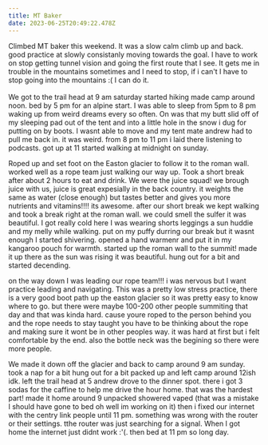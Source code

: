 ```yaml
---
title: MT Baker
date: 2023-06-25T20:49:22.478Z
---
```

Climbed MT baker this weekend. It was a slow calm climb up and back. good practice at slowly consistanly moving towards the goal. I have to work on stop getting tunnel vision and going the first route that I see. It gets me in trouble in the mountains sometimes and I need to stop, if i can't I have to stop going into the mountains :( I can do it. \
\
We got to the trail head at 9 am saturday started hiking made camp around noon. bed by 5 pm for an alpine start. I was able to sleep from 5pm to 8 pm waking up from weird dreams every so often. On was that my butt slid off of my sleeping pad out of the tent and into a little hole in the snow i dug for putting on by boots. I wasnt able to move and my tent mate andrew had to pull me back in. it was weird. from 8 pm to 11 pm i laid there listening to podcasts. got up at 11 started walking at midnight on sunday.

Roped up and set foot on the Easton glacier to follow it to the roman wall. worked well as a rope team just walking our way up. Took a short break after about 2 hours to eat and drink. We were the juice squad! we brough juice with us, juice is great expesially in the back country. it weights the same as water (close enough) but tastes better and gives you more nutrients and vitamins!!!! its awesome. after our short break we kept walking and took a break right at the roman wall. we could smell the sulfer it was beautiful. I got really cold here I was wearing shorts leggings a sun huddie and my melly while walking. put on my puffy durring our break but it wasnt enough I started shivering. opened a hand warmenr and put it in my kangaroo pouch for warmth. started up the roman wall to the summit! made it up there as the sun was rising it was beautiful. hung out for a bit and started decending.

on the way down I was leading our rope team!!! i was nervous but I want practice leading and navigating. This was a pretty low stress practice, there is a very good boot path up the easton glacier so it was pretty easy to know where to go. but there were maybe 100-200 other people summiting that day and that was kinda hard. cause youre roped to the person behind you and the rope needs to stay taught you have to be thinking about the rope and making sure it wont be in other peoples way. it was hard at first but i felt comfortable by the end. also the bottle neck was the begining so there were more people.

We made it down off the glacier and back to camp around 9 am sunday. took a nap for a bit hung out for a bit packed up and left camp around 12ish idk. left the trail head at 5 andrew drove to the dinner spot. there i got 3 sodas for the caffine to help me drive the hour home. that was the hardest part! made it home around 9 unpacked showered vaped (that was a mistake I should have gone to bed oh well im working on it) then i fixed our internet with the centry link people until 11 pm. something was wrong with the router or their settings. tthe router was just searching for a signal. When I got home the internet just didnt work :'(. then bed at 11 pm so long day.